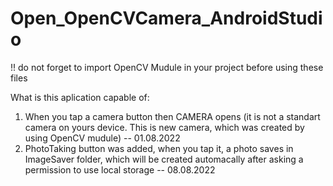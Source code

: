 # Open_OpenCVCamera_AndroidStudio
!! do not forget to import OpenCV Mudule in your project before using these files


What is this aplication capable of:

1. When you tap a camera button then CAMERA opens (it is not a standart camera on yours device. This is new camera, which was created by using OpenCV mudule)  -- 01.08.2022
2. PhotoTaking button was added, when you tap it, a photo saves in ImageSaver folder, which will be created automacally after asking a permission to use local storage   -- 08.08.2022
